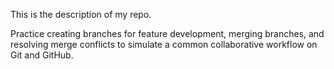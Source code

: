 This is the description of my repo.

Practice creating branches for feature development, merging branches, and resolving merge conflicts to simulate a common collaborative workflow on Git and GitHub.

